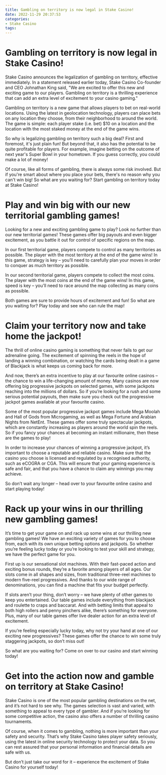 ```yaml
---
title: Gambling on territory is now legal in Stake Casino!
date: 2022-11-29 20:37:53
categories:
- Stake Casino
tags:
---
```



#  Gambling on territory is now legal in Stake Casino!

Stake Casino announces the legalization of gambling on territory, effective immediately. In a statement released earlier today, Stake Casino Co-founder and CEO Johnathan King said, "We are excited to offer this new and exciting game to our players. Gambling on territory is a thrilling experience that can add an extra level of excitement to your casino gaming."

Gambling on territory is a new game that allows players to bet on real-world locations. Using the latest in geolocation technology, players can place bets on any location they choose, from their neighborhood to around the world. The game is simple: each player stake (i.e. bet) $10 on a location and the location with the most staked money at the end of the game wins.

So why is legalizing gambling on territory such a big deal? First and foremost, it's just plain fun! But beyond that, it also has the potential to be quite profitable for players. For example, imagine betting on the outcome of next year's Super Bowl in your hometown. If you guess correctly, you could make a lot of money!

Of course, like all forms of gambling, there is always some risk involved. But if you're smart about where you place your bets, there's no reason why you can't win big! So what are you waiting for? Start gambling on territory today at Stake Casino!

#  Play and win big with our new territorial gambling games!

Looking for a new and exciting gambling game to play? Look no further than our new territorial games! These games offer big payouts and even bigger excitement, as you battle it out for control of specific regions on the map.

In our first territorial game, players compete to control as many territories as possible. The player with the most territory at the end of the game wins! In this game, strategy is key – you’ll need to carefully plan your moves in order to conquer as much territory as possible.

In our second territorial game, players compete to collect the most coins. The player with the most coins at the end of the game wins! In this game, speed is key – you’ll need to race around the map collecting as many coins as possible.

Both games are sure to provide hours of excitement and fun! So what are you waiting for? Play today and see who can rule the map!

#  Claim your territory now and take home the jackpot!

The thrill of online casino gaming is something that never fails to get our adrenaline going. The excitement of spinning the reels in the hope of landing a winning combination, or watching the cards being dealt in a game of Blackjack is what keeps us coming back for more.

And now, there’s an extra incentive to play at our favourite online casinos – the chance to win a life-changing amount of money. Many casinos are now offering big progressive jackpots on selected games, with some jackpots reaching into the millions of dollars. So if you’re looking for a rush and some serious potential payouts, then make sure you check out the progressive jackpot games available at your favourite casino.

Some of the most popular progressive jackpot games include Mega Moolah and Hall of Gods from Microgaming, as well as Mega Fortune and Arabian Nights from NetEnt. These games offer some truly spectacular jackpots, which are constantly increasing as players around the world spin the reels. So if you fancy your chances at becoming an instant millionaire, then these are the games to play!

In order to increase your chances of winning a progressive jackpot, it’s important to choose a reputable and reliable casino. Make sure that the casino you choose is licensed and regulated by a recognised authority, such as eCOGRA or CGA. This will ensure that your gaming experience is safe and fair, and that you have a chance to claim any winnings you may achieve.

So don’t wait any longer – head over to your favourite online casino and start playing today!

#  Rack up your wins in our thrilling new gambling games!

It’s time to get your game on and rack up some wins at our thrilling new gambling games! We have an exciting variety of games for you to choose from, each with its own unique betting options and jackpots. So whether you’re feeling lucky today or you’re looking to test your skill and strategy, we have the perfect game for you.

First up is our sensational slot machines. With their fast-paced action and exciting bonus rounds, they’re a favorite among players of all ages. Our slots come in all shapes and sizes, from traditional three-reel machines to modern five-reel progressives. And thanks to our wide range of denominations, you can find a machine that fits your budget perfectly.

If slots aren’t your thing, don’t worry – we have plenty of other games to keep you entertained. Our table games include everything from blackjack and roulette to craps and baccarat. And with betting limits that appeal to both high rollers and penny pinchers alike, there’s something for everyone. Plus, many of our table games offer live dealer action for an extra level of excitement.

If you’re feeling especially lucky today, why not try your hand at one of our exciting new progressives? These games offer the chance to win some truly staggering jackpots, so don’t miss out!

So what are you waiting for? Come on over to our casino and start winning today!

#  Get into the action now and gamble on territory at Stake Casino!

Stake Casino is one of the most popular gambling destinations on the net, and it’s not hard to see why. The games selection is vast and varied, with something to appeal to every type of gambler. And if you’re looking for some competitive action, the casino also offers a number of thrilling casino tournaments.

Of course, when it comes to gambling, nothing is more important than your safety and security. That’s why Stake Casino takes player safety seriously, using the latest in online security technology to protect your data. So you can rest assured that your personal information and financial details are safe with us.

But don’t just take our word for it – experience the excitement of Stake Casino for yourself today!